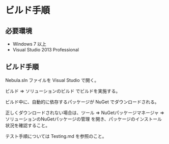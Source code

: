 ビルド手順
==========

必要環境
--------

* Windows 7 以上
* Visual Studio 2013 Professional

ビルド手順
----------

Nebula.sln ファイルを Visual Studio で開く。

ビルド ⇒ ソリューションのビルド でビルドを実施する。

ビルド中に、自動的に依存するパッケージが NuGet でダウンロードされる。

正しくダウンロードされない場合は、ツール ⇒ NuGetパッケージマネージャ
⇒ ソリューションのNuGetパッケージの管理 を開き、パッケージのインストール
状況を確認すること。

テスト手順については Testing.md を参照のこと。

